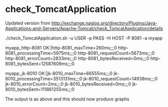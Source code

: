 check_TomcatApplication
=======================

Updated version from 
http://exchange.nagios.org/directory/Plugins/Java-Applications-and-Servers/Apache-Tomcat/check_TomcatApplication/details



./check_TomcatApplication.sh -u USER -p PASS -H HOST -P 8081 -a myapp



myapp_http-8081 OK:|http-8081_maxTime=260ms;;;0 http-8081_processingTime=5975ms;;;0 http-8081_requestCount=5673ms;;;0 http-8081_errorCount=2833ms;;;0 http-8081_bytesReceived=0ms;;;0 http-8081_bytesSent=12587609ms;;;0



myapp_jk-8010 OK:|jk-8010_maxTime=66555ms;;;0 jk-8010_processingTime=3513131ms;;;0 jk-8010_requestCount=14938ms;;;0 jk-8010_errorCount=2ms;;;0 jk-8010_bytesReceived=0ms;;;0 jk-8010_bytesSent=111861255ms;;;0


The output is as above and this should now produce graphs 
